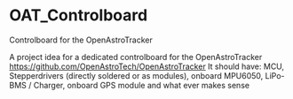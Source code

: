 # OAT_Controlboard
Controlboard for the OpenAstroTracker

A project idea for a dedicated controlboard for the OpenAstroTracker https://github.com/OpenAstroTech/OpenAstroTracker
It should have: MCU, Stepperdrivers (directly soldered or as modules), onboard MPU6050, LiPo-BMS / Charger, onboard GPS module and what ever makes sense

